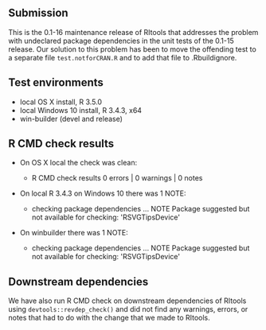 ## Submission

This is the 0.1-16 maintenance release of RItools that addresses the problem
with undeclared package dependencies in the unit tests of the 0.1-15 release.
Our solution to this problem has been to move the offending test to a separate
file `test.notforCRAN.R` and to add that file to .Rbuildignore.

## Test environments
* local OS X install, R 3.5.0
* local Windows 10 install, R 3.4.3, x64
* win-builder (devel and release)

## R CMD check results

 * On OS X local the check was clean: 

    * R CMD check results
      0 errors | 0 warnings | 0 notes

 * On local R 3.4.3 on Windows 10 there was 1 NOTE:

   * checking package dependencies ... NOTE
     Package suggested but not available for checking: 'RSVGTipsDevice'

 * On winbuilder there was 1 NOTE:

    * checking package dependencies ... NOTE
      Package suggested but not available for checking: 'RSVGTipsDevice'

## Downstream dependencies

We have also run R CMD check on downstream dependencies of RItools using
`devtools::revdep_check()` and did not find any warnings, errors, or notes that
had to do with the change that we made to RItools.

